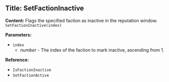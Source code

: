 ## Title: SetFactionInactive

**Content:**
Flags the specified faction as inactive in the reputation window.
`SetFactionInactive(index)`

**Parameters:**
- `index`
  - *number* - The index of the faction to mark inactive, ascending from 1.

**Reference:**
- `IsFactionInactive`
- `SetFactionActive`